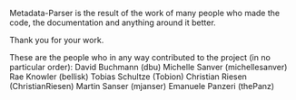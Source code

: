 Metadata-Parser is the result of the work of many people who made the code, the documentation and anything around it better. 

Thank you for your work.

These are the people who in any way contributed to the project (in no particular order): 
David Buchmann (dbu)
Michelle Sanver (michellesanver)
Rae Knowler (bellisk)
Tobias Schultze (Tobion)
Christian Riesen (ChristianRiesen)
Martin Sanser (mjanser)
Emanuele Panzeri (thePanz)
